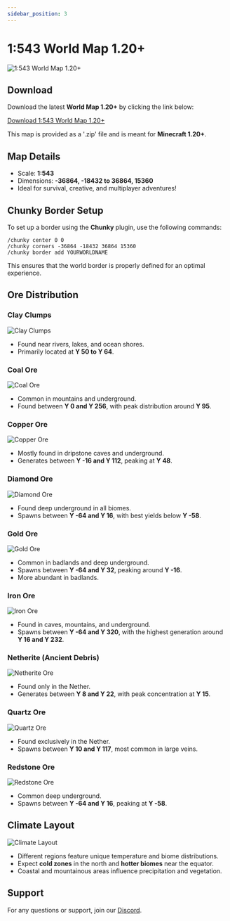 ```yaml
---
sidebar_position: 3
---
```


# 1:543 World Map 1.20+

![1:543 World Map 1.20+](../../static/img/world-complete.png)

## Download

Download the latest **World Map 1.20+** by clicking the link below:

[Download 1:543 World Map 1.20+](https://cdn.earthmc.org/downloads/earth1-543.zip)

This map is provided as a '.zip' file and is meant for **Minecraft 1.20+**.

## Map Details

- Scale: **1:543**
- Dimensions: **-36864, -18432 to 36864, 15360**
- Ideal for survival, creative, and multiplayer adventures!

## Chunky Border Setup

To set up a border using the **Chunky** plugin, use the following commands:

```
/chunky center 0 0
/chunky corners -36864 -18432 36864 15360
/chunky border add YOURWORLDNAME
```

This ensures that the world border is properly defined for an optimal experience.

## Ore Distribution

### Clay Clumps
![Clay Clumps](../../static/img/clay_clumps.png)
- Found near rivers, lakes, and ocean shores.
- Primarily located at **Y 50 to Y 64**.

### Coal Ore
![Coal Ore](../../static/img/coal_ore.png)
- Common in mountains and underground.
- Found between **Y 0 and Y 256**, with peak distribution around **Y 95**.

### Copper Ore
![Copper Ore](../../static/img/copper_ore.png)
- Mostly found in dripstone caves and underground.
- Generates between **Y -16 and Y 112**, peaking at **Y 48**.

### Diamond Ore
![Diamond Ore](../../static/img/diamond_ore.png)
- Found deep underground in all biomes.
- Spawns between **Y -64 and Y 16**, with best yields below **Y -58**.

### Gold Ore
![Gold Ore](../../static/img/gold_ore.png)
- Common in badlands and deep underground.
- Spawns between **Y -64 and Y 32**, peaking around **Y -16**.
- More abundant in badlands.

### Iron Ore
![Iron Ore](../../static/img/iron_ore.png)
- Found in caves, mountains, and underground.
- Spawns between **Y -64 and Y 320**, with the highest generation around **Y 16 and Y 232**.

### Netherite (Ancient Debris)
![Netherite Ore](../../static/img/netherite_ore.png)
- Found only in the Nether.
- Generates between **Y 8 and Y 22**, with peak concentration at **Y 15**.

### Quartz Ore
![Quartz Ore](../../static/img/quartz_ore.png)
- Found exclusively in the Nether.
- Spawns between **Y 10 and Y 117**, most common in large veins.

### Redstone Ore
![Redstone Ore](../../static/img/redstone_ore.png)
- Common deep underground.
- Spawns between **Y -64 and Y 16**, peaking at **Y -58**.

## Climate Layout

![Climate Layout](../../static/img/climate.png)

- Different regions feature unique temperature and biome distributions.
- Expect **cold zones** in the north and **hotter biomes** near the equator.
- Coastal and mountainous areas influence precipitation and vegetation.

## Support

For any questions or support, join our [Discord](https://discord.gg/yFKhYr6ZmQ).
